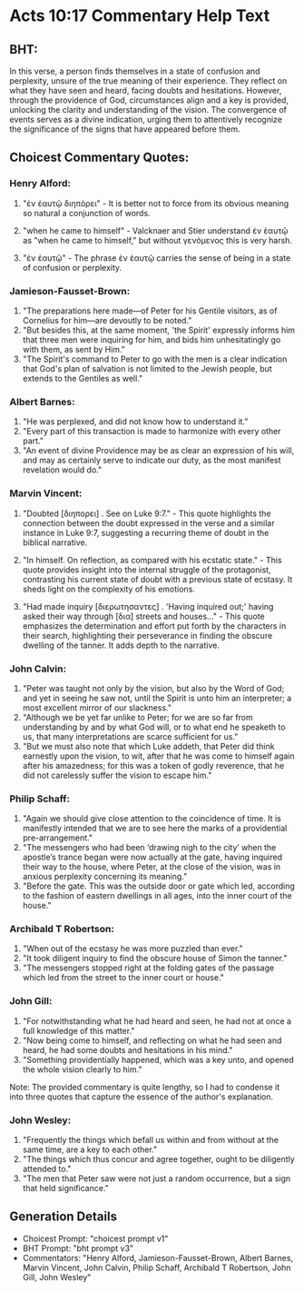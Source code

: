 # Acts 10:17 Commentary Help Text

## BHT:
In this verse, a person finds themselves in a state of confusion and perplexity, unsure of the true meaning of their experience. They reflect on what they have seen and heard, facing doubts and hesitations. However, through the providence of God, circumstances align and a key is provided, unlocking the clarity and understanding of the vision. The convergence of events serves as a divine indication, urging them to attentively recognize the significance of the signs that have appeared before them.

## Choicest Commentary Quotes:
### Henry Alford:
1. "ἐν ἑαυτῷ διηπόρει" - It is better not to force from its obvious meaning so natural a conjunction of words. 

2. "when he came to himself" - Valcknaer and Stier understand ἐν ἑαυτῷ as "when he came to himself," but without γενόμενος this is very harsh. 

3. "ἐν ἑαυτῷ" - The phrase ἐν ἑαυτῷ carries the sense of being in a state of confusion or perplexity.

### Jamieson-Fausset-Brown:
1. "The preparations here made—of Peter for his Gentile visitors, as of Cornelius for him—are devoutly to be noted."
2. "But besides this, at the same moment, 'the Spirit' expressly informs him that three men were inquiring for him, and bids him unhesitatingly go with them, as sent by Him."
3. "The Spirit's command to Peter to go with the men is a clear indication that God's plan of salvation is not limited to the Jewish people, but extends to the Gentiles as well."

### Albert Barnes:
1. "He was perplexed, and did not know how to understand it."
2. "Every part of this transaction is made to harmonize with every other part."
3. "An event of divine Providence may be as clear an expression of his will, and may as certainly serve to indicate our duty, as the most manifest revelation would do."

### Marvin Vincent:
1. "Doubted [διηπορει] . See on Luke 9:7." - This quote highlights the connection between the doubt expressed in the verse and a similar instance in Luke 9:7, suggesting a recurring theme of doubt in the biblical narrative.

2. "In himself. On reflection, as compared with his ecstatic state." - This quote provides insight into the internal struggle of the protagonist, contrasting his current state of doubt with a previous state of ecstasy. It sheds light on the complexity of his emotions.

3. "Had made inquiry [διερωτησαντες] . 'Having inquired out;' having asked their way through [δια] streets and houses..." - This quote emphasizes the determination and effort put forth by the characters in their search, highlighting their perseverance in finding the obscure dwelling of the tanner. It adds depth to the narrative.

### John Calvin:
1. "Peter was taught not only by the vision, but also by the Word of God; and yet in seeing he saw not, until the Spirit is unto him an interpreter; a most excellent mirror of our slackness."
2. "Although we be yet far unlike to Peter; for we are so far from understanding by and by what God will, or to what end he speaketh to us, that many interpretations are scarce sufficient for us."
3. "But we must also note that which Luke addeth, that Peter did think earnestly upon the vision, to wit, after that he was come to himself again after his amazedness; for this was a token of godly reverence, that he did not carelessly suffer the vision to escape him."

### Philip Schaff:
1. "Again we should give close attention to the coincidence of time. It is manifestly intended that we are to see here the marks of a providential pre-arrangement."
2. "The messengers who had been ‘drawing nigh to the city’ when the apostle’s trance began were now actually at the gate, having inquired their way to the house, where Peter, at the close of the vision, was in anxious perplexity concerning its meaning."
3. "Before the gate. This was the outside door or gate which led, according to the fashion of eastern dwellings in all ages, into the inner court of the house."

### Archibald T Robertson:
1. "When out of the ecstasy he was more puzzled than ever." 
2. "It took diligent inquiry to find the obscure house of Simon the tanner." 
3. "The messengers stopped right at the folding gates of the passage which led from the street to the inner court or house."

### John Gill:
1. "For notwithstanding what he had heard and seen, he had not at once a full knowledge of this matter."
2. "Now being come to himself, and reflecting on what he had seen and heard, he had some doubts and hesitations in his mind."
3. "Something providentially happened, which was a key unto, and opened the whole vision clearly to him."

Note: The provided commentary is quite lengthy, so I had to condense it into three quotes that capture the essence of the author's explanation.

### John Wesley:
1. "Frequently the things which befall us within and from without at the same time, are a key to each other." 
2. "The things which thus concur and agree together, ought to be diligently attended to." 
3. "The men that Peter saw were not just a random occurrence, but a sign that held significance."


## Generation Details
- Choicest Prompt: "choicest prompt v1"
- BHT Prompt: "bht prompt v3"
- Commentators: "Henry Alford, Jamieson-Fausset-Brown, Albert Barnes, Marvin Vincent, John Calvin, Philip Schaff, Archibald T Robertson, John Gill, John Wesley"
